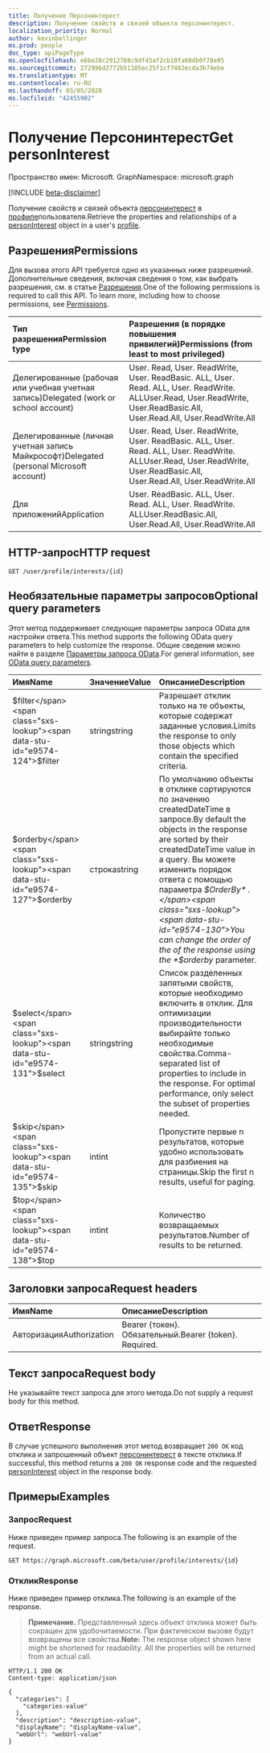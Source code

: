 ```yaml
---
title: Получение Персонинтерест
description: Получение свойств и связей объекта персонинтерест.
localization_priority: Normal
author: kevinbellinger
ms.prod: people
doc_type: apiPageType
ms.openlocfilehash: e6be28c2912768c9df45af2cb10fa08db0f78e05
ms.sourcegitcommit: 272996d2772b51105ec25f1cf7482ecda3b74ebe
ms.translationtype: MT
ms.contentlocale: ru-RU
ms.lasthandoff: 03/05/2020
ms.locfileid: "42455902"
---
```

# <a name="get-personinterest"></a><span data-ttu-id="e9574-103">Получение Персонинтерест</span><span class="sxs-lookup"><span data-stu-id="e9574-103">Get personInterest</span></span>

<span data-ttu-id="e9574-104">Пространство имен: Microsoft. Graph</span><span class="sxs-lookup"><span data-stu-id="e9574-104">Namespace: microsoft.graph</span></span>

[!INCLUDE [beta-disclaimer](../../includes/beta-disclaimer.md)]

<span data-ttu-id="e9574-105">Получение свойств и связей объекта [персонинтерест](../resources/personinterest.md) в [профиле](../resources/profile.md)пользователя.</span><span class="sxs-lookup"><span data-stu-id="e9574-105">Retrieve the properties and relationships of a [personInterest](../resources/personinterest.md) object in a user's [profile](../resources/profile.md).</span></span>

## <a name="permissions"></a><span data-ttu-id="e9574-106">Разрешения</span><span class="sxs-lookup"><span data-stu-id="e9574-106">Permissions</span></span>

<span data-ttu-id="e9574-p101">Для вызова этого API требуется одно из указанных ниже разрешений. Дополнительные сведения, включая сведения о том, как выбрать разрешения, см. в статье [Разрешения](/graph/permissions-reference).</span><span class="sxs-lookup"><span data-stu-id="e9574-p101">One of the following permissions is required to call this API. To learn more, including how to choose permissions, see [Permissions](/graph/permissions-reference).</span></span>

| <span data-ttu-id="e9574-109">Тип разрешения</span><span class="sxs-lookup"><span data-stu-id="e9574-109">Permission type</span></span>                        | <span data-ttu-id="e9574-110">Разрешения (в порядке повышения привилегий)</span><span class="sxs-lookup"><span data-stu-id="e9574-110">Permissions (from least to most privileged)</span></span>                                      |
|:---------------------------------------|:---------------------------------------------------------------------------------|
| <span data-ttu-id="e9574-111">Делегированные (рабочая или учебная учетная запись)</span><span class="sxs-lookup"><span data-stu-id="e9574-111">Delegated (work or school account)</span></span>     | <span data-ttu-id="e9574-112">User. Read, User. ReadWrite, User. ReadBasic. ALL, User. Read. ALL, User. ReadWrite. ALL</span><span class="sxs-lookup"><span data-stu-id="e9574-112">User.Read, User.ReadWrite, User.ReadBasic.All, User.Read.All, User.ReadWrite.All</span></span> |
| <span data-ttu-id="e9574-113">Делегированные (личная учетная запись Майкрософт)</span><span class="sxs-lookup"><span data-stu-id="e9574-113">Delegated (personal Microsoft account)</span></span> | <span data-ttu-id="e9574-114">User. Read, User. ReadWrite, User. ReadBasic. ALL, User. Read. ALL, User. ReadWrite. ALL</span><span class="sxs-lookup"><span data-stu-id="e9574-114">User.Read, User.ReadWrite, User.ReadBasic.All, User.Read.All, User.ReadWrite.All</span></span> |
| <span data-ttu-id="e9574-115">Для приложений</span><span class="sxs-lookup"><span data-stu-id="e9574-115">Application</span></span>                            | <span data-ttu-id="e9574-116">User. ReadBasic. ALL, User. Read. ALL, User. ReadWrite. ALL</span><span class="sxs-lookup"><span data-stu-id="e9574-116">User.ReadBasic.All, User.Read.All, User.ReadWrite.All</span></span>                            |

## <a name="http-request"></a><span data-ttu-id="e9574-117">HTTP-запрос</span><span class="sxs-lookup"><span data-stu-id="e9574-117">HTTP request</span></span>

<!-- { "blockType": "ignored" } -->

```http
GET /user/profile/interests/{id}
```

## <a name="optional-query-parameters"></a><span data-ttu-id="e9574-118">Необязательные параметры запросов</span><span class="sxs-lookup"><span data-stu-id="e9574-118">Optional query parameters</span></span>

<span data-ttu-id="e9574-119">Этот метод поддерживает следующие параметры запроса OData для настройки ответа.</span><span class="sxs-lookup"><span data-stu-id="e9574-119">This method supports the following OData query parameters to help customize the response.</span></span> <span data-ttu-id="e9574-120">Общие сведения можно найти в разделе [Параметры запроса OData](/graph/query-parameters).</span><span class="sxs-lookup"><span data-stu-id="e9574-120">For general information, see [OData query parameters](/graph/query-parameters).</span></span>

|<span data-ttu-id="e9574-121">Имя</span><span class="sxs-lookup"><span data-stu-id="e9574-121">Name</span></span>            |<span data-ttu-id="e9574-122">Значение</span><span class="sxs-lookup"><span data-stu-id="e9574-122">Value</span></span>    |<span data-ttu-id="e9574-123">Описание</span><span class="sxs-lookup"><span data-stu-id="e9574-123">Description</span></span>                                                                                                                                                                 |
|:---------------|:--------|:---------------------------------------------------------------------------------------------------------------------------------------------------------------------------|
|<span data-ttu-id="e9574-124">$filter</span><span class="sxs-lookup"><span data-stu-id="e9574-124">$filter</span></span>         |<span data-ttu-id="e9574-125">string</span><span class="sxs-lookup"><span data-stu-id="e9574-125">string</span></span>   |<span data-ttu-id="e9574-126">Разрешает отклик только на те объекты, которые содержат заданные условия.</span><span class="sxs-lookup"><span data-stu-id="e9574-126">Limits the response to only those objects which contain the specified criteria.</span></span>                                                                                             |
|<span data-ttu-id="e9574-127">$orderby</span><span class="sxs-lookup"><span data-stu-id="e9574-127">$orderby</span></span>        |<span data-ttu-id="e9574-128">строка</span><span class="sxs-lookup"><span data-stu-id="e9574-128">string</span></span>   |<span data-ttu-id="e9574-129">По умолчанию объекты в отклике сортируются по значению createdDateTime в запросе.</span><span class="sxs-lookup"><span data-stu-id="e9574-129">By default the objects in the response are sorted by their createdDateTime value in a query.</span></span> <span data-ttu-id="e9574-130">Вы можете изменить порядок ответа с помощью параметра *$OrderBy* .</span><span class="sxs-lookup"><span data-stu-id="e9574-130">You can change the order of the of the response using the *$orderby* parameter.</span></span>|
|<span data-ttu-id="e9574-131">$select</span><span class="sxs-lookup"><span data-stu-id="e9574-131">$select</span></span>         |<span data-ttu-id="e9574-132">string</span><span class="sxs-lookup"><span data-stu-id="e9574-132">string</span></span>   |<span data-ttu-id="e9574-p104">Список разделенных запятыми свойств, которые необходимо включить в отклик. Для оптимизации производительности выбирайте только необходимые свойства.</span><span class="sxs-lookup"><span data-stu-id="e9574-p104">Comma-separated list of properties to include in the response. For optimal performance, only select the subset of properties needed.</span></span>                                        |
|<span data-ttu-id="e9574-135">$skip</span><span class="sxs-lookup"><span data-stu-id="e9574-135">$skip</span></span>           |<span data-ttu-id="e9574-136">int</span><span class="sxs-lookup"><span data-stu-id="e9574-136">int</span></span>      |<span data-ttu-id="e9574-137">Пропустите первые n результатов, которые удобно использовать для разбиения на страницы.</span><span class="sxs-lookup"><span data-stu-id="e9574-137">Skip the first n results, useful for paging.</span></span>                                                                                                                                |
|<span data-ttu-id="e9574-138">$top</span><span class="sxs-lookup"><span data-stu-id="e9574-138">$top</span></span>            |<span data-ttu-id="e9574-139">int</span><span class="sxs-lookup"><span data-stu-id="e9574-139">int</span></span>      |<span data-ttu-id="e9574-140">Количество возвращаемых результатов.</span><span class="sxs-lookup"><span data-stu-id="e9574-140">Number of results to be returned.</span></span>                                                                                                                                           |

## <a name="request-headers"></a><span data-ttu-id="e9574-141">Заголовки запроса</span><span class="sxs-lookup"><span data-stu-id="e9574-141">Request headers</span></span>

| <span data-ttu-id="e9574-142">Имя</span><span class="sxs-lookup"><span data-stu-id="e9574-142">Name</span></span>           |<span data-ttu-id="e9574-143">Описание</span><span class="sxs-lookup"><span data-stu-id="e9574-143">Description</span></span>                  |
|:---------------|:----------------------------|
| <span data-ttu-id="e9574-144">Авторизация</span><span class="sxs-lookup"><span data-stu-id="e9574-144">Authorization</span></span>  | <span data-ttu-id="e9574-p105">Bearer {токен}. Обязательный.</span><span class="sxs-lookup"><span data-stu-id="e9574-p105">Bearer {token}. Required.</span></span>   |

## <a name="request-body"></a><span data-ttu-id="e9574-147">Текст запроса</span><span class="sxs-lookup"><span data-stu-id="e9574-147">Request body</span></span>

<span data-ttu-id="e9574-148">Не указывайте текст запроса для этого метода.</span><span class="sxs-lookup"><span data-stu-id="e9574-148">Do not supply a request body for this method.</span></span>

## <a name="response"></a><span data-ttu-id="e9574-149">Ответ</span><span class="sxs-lookup"><span data-stu-id="e9574-149">Response</span></span>

<span data-ttu-id="e9574-150">В случае успешного выполнения этот метод возвращает `200 OK` код отклика и запрошенный объект [персонинтерест](../resources/personinterest.md) в тексте отклика.</span><span class="sxs-lookup"><span data-stu-id="e9574-150">If successful, this method returns a `200 OK` response code and the requested [personInterest](../resources/personinterest.md) object in the response body.</span></span>

## <a name="examples"></a><span data-ttu-id="e9574-151">Примеры</span><span class="sxs-lookup"><span data-stu-id="e9574-151">Examples</span></span>

### <a name="request"></a><span data-ttu-id="e9574-152">Запрос</span><span class="sxs-lookup"><span data-stu-id="e9574-152">Request</span></span>

<span data-ttu-id="e9574-153">Ниже приведен пример запроса.</span><span class="sxs-lookup"><span data-stu-id="e9574-153">The following is an example of the request.</span></span>
<!-- {
  "blockType": "request",
  "name": "get_personinterest"
}-->

```http
GET https://graph.microsoft.com/beta/user/profile/interests/{id}
```

### <a name="response"></a><span data-ttu-id="e9574-154">Отклик</span><span class="sxs-lookup"><span data-stu-id="e9574-154">Response</span></span>

<span data-ttu-id="e9574-155">Ниже приведен пример отклика.</span><span class="sxs-lookup"><span data-stu-id="e9574-155">The following is an example of the response.</span></span>

> <span data-ttu-id="e9574-p106">**Примечание.** Представленный здесь объект отклика может быть сокращен для удобочитаемости. При фактическом вызове будут возвращены все свойства.</span><span class="sxs-lookup"><span data-stu-id="e9574-p106">**Note:** The response object shown here might be shortened for readability. All the properties will be returned from an actual call.</span></span>

<!-- {
  "blockType": "response",
  "truncated": true,
  "@odata.type": "microsoft.graph.personInterest"
} -->

```http
HTTP/1.1 200 OK
Content-type: application/json

{
  "categories": [
    "categories-value"
  ],
  "description": "description-value",
  "displayName": "displayName-value",
  "webUrl": "webUrl-value"
}
```

<!-- uuid: 16cd6b66-4b1a-43a1-adaf-3a886856ed98
2019-02-04 14:57:30 UTC -->
<!-- {
  "type": "#page.annotation",
  "description": "Get personInterest",
  "keywords": "",
  "section": "documentation",
  "tocPath": ""
}-->
